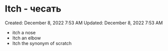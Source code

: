 # Itch - чесать

Created: December 8, 2022 7:53 AM
Updated: December 8, 2022 7:53 AM

- itch a nose
- Itch an elbow
- Itch the synonym of scratch